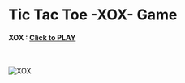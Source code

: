 # Tic Tac Toe -XOX- Game

#### XOX : [Click to PLAY](https://alikartalonline-xox.netlify.app/)

<br>

![XOX]()